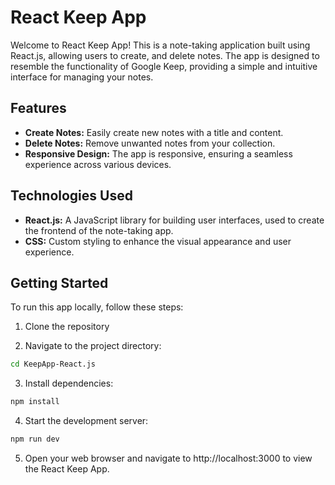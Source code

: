 # React Keep App

Welcome to React Keep App! This is a note-taking application built using React.js, allowing users to create, and delete notes. The app is designed to resemble the functionality of Google Keep, providing a simple and intuitive interface for managing your notes.

## Features

- **Create Notes:** Easily create new notes with a title and content.
- **Delete Notes:** Remove unwanted notes from your collection.
- **Responsive Design:** The app is responsive, ensuring a seamless experience across various devices.

## Technologies Used

- **React.js:** A JavaScript library for building user interfaces, used to create the frontend of the note-taking app.
- **CSS:** Custom styling to enhance the visual appearance and user experience.

## Getting Started

To run this app locally, follow these steps:

1. Clone the repository

2. Navigate to the project directory:

```bash
cd KeepApp-React.js
```

3. Install dependencies:

```bash
npm install
```

4. Start the development server:

```bash
npm run dev
```

5. Open your web browser and navigate to http://localhost:3000 to view the React Keep App.

